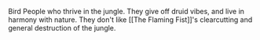 Bird People who thrive in the jungle. They give off druid vibes, and live in harmony with nature.
They don't like [[The Flaming Fist]]'s clearcutting and general destruction of the jungle.